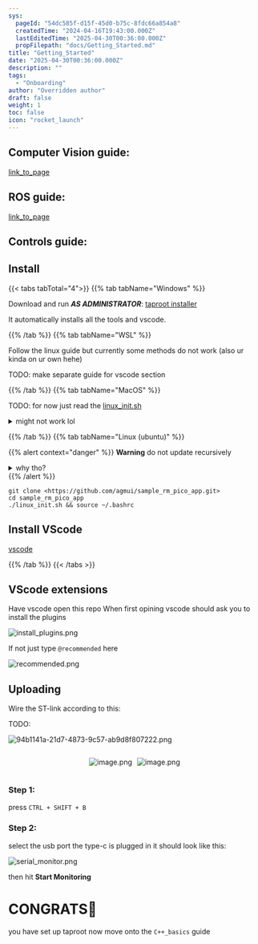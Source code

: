 ```yaml
---
sys:
  pageId: "54dc585f-d15f-45d0-b75c-8fdc66a854a8"
  createdTime: "2024-04-16T19:43:00.000Z"
  lastEditedTime: "2025-04-30T00:36:00.000Z"
  propFilepath: "docs/Getting_Started.md"
title: "Getting_Started"
date: "2025-04-30T00:36:00.000Z"
description: ""
tags:
  - "Onboarding"
author: "Overridden author"
draft: false
weight: 1
toc: false
icon: "rocket_launch"
---
```


## Computer Vision guide:

[link_to_page](86d45bc0-388b-4d26-8848-44f255f73d0e)

## ROS guide:

[link_to_page](3c76c1de-ec8f-46d6-8b0a-294005edc2d5)

## Controls guide:

## Install

{{< tabs tabTotal="4">}}
{{% tab tabName="Windows" %}}

Download and run _**AS ADMINISTRATOR**_: [taproot installer](https://github.com/Thornbots/TeachingFreshies/releases/tag/1.0)

It automatically installs all the tools and vscode.

{{% /tab %}}
{{% tab tabName="WSL" %}}

Follow the linux guide but currently some methods do not work (also ur kinda on ur own hehe)

TODO: make separate guide for vscode section

{{% /tab %}}
{{% tab tabName="MacOS" %}}

TODO: for now just read the [linux_init.sh](https://github.com/agmui/sample_rm_pico_app/blob/main/linux_init.sh)

<details>
<summary>might not work lol</summary>

`brew install libusb pkg-config`

Next install: [vscode](https://code.visualstudio.com/Download)

</details>

{{% /tab %}}
{{% tab tabName="Linux (ubuntu)" %}}

{{% alert context="danger" %}}
**Warning** do not update recursively
<details>
<summary>why tho?</summary>
There are some submodules that may go on for a while (like tinyusb) and I highly
recommend you don't need to get them.
If you want to see what submodules I update just look in `linux_init.sh`
</details>
{{% /alert %}}

```shell
git clone <https://github.com/agmui/sample_rm_pico_app.git>
cd sample_rm_pico_app
./linux_init.sh && source ~/.bashrc
```

## Install VScode

[vscode](https://code.visualstudio.com/Download)

{{% /tab %}}
{{< /tabs >}}

## VScode extensions

Have vscode open this repo
When first opining vscode should ask you to install the plugins

![install_plugins.png](https://prod-files-secure.s3.us-west-2.amazonaws.com/d518164a-d88e-44d1-a4ee-3adb3bd8bce0/89bd30f0-1825-4e77-867b-0a41ce370880/install_plugins.png?X-Amz-Algorithm=AWS4-HMAC-SHA256&X-Amz-Content-Sha256=UNSIGNED-PAYLOAD&X-Amz-Credential=ASIAZI2LB466QXUXFBYT%2F20250525%2Fus-west-2%2Fs3%2Faws4_request&X-Amz-Date=20250525T200828Z&X-Amz-Expires=3600&X-Amz-Security-Token=IQoJb3JpZ2luX2VjEGsaCXVzLXdlc3QtMiJGMEQCIFwXR5dDt4J5H4SI1c51Wv7ql%2FAlEwhG%2FjK4TOSBRkwxAiAFQz%2FSrkbs7SK6nSWdysy1Pr28C4boPRg6wyOTb29pHir%2FAwg0EAAaDDYzNzQyMzE4MzgwNSIMGK3k9vIYDDmIIpN5KtwDfwHlgq6zHLF%2Bw7tJmot1QhTVUYfVndC4eS6YTWj6g%2FvHz4LnMxWh1tJOui0dNAAQKfqiYFKnvIpJD2wo0Hz%2BsvThtcF6q9IKoUj67UehxmIfNoi3NMJZw0StyQSSjDh9wTcpcMCPaOJp4ExjSfK9kfMd9FsR%2F9U88CC6K5w61iuQsiwKFLWD2XqhSc1jzgnmEKxh7AZvg8LPH%2Bpi7oEryK5trEUpjtFxsBcZkn1ZI7RwYZpKtynRgJEofZ0HV7CN9ZZlwDcaOIUGdPHv72U%2F7rA51TnXY7NNjzqEBsZZN1PRRKLuRNbDuXbC48ZvwFw0J0WiUnqpMsziS%2FVRcL2h3AmnOkHzvFcJ7pds%2F1xOp%2FKZ%2B9tDy2JaoSpAOrlhZ7%2BRHCtk4Gzdl%2FqhBMLgOkso0RqxKUDNDgxLP%2BhKb9xN15v4ofP4QesPztIZGSxJ4BzmbiKrED58FLDMZSJ9WEqvpPzJZ%2B7WwNrs5olzo2550l9f%2FTjB%2FmPpOCh5Z73PlOI9xkHVBN%2F1d5N8kc85B6X7j1uTcurtr%2F2YGTCQQ7PiFzpnzFdmR4SlqQP321lpc6LIEAnJc1JIfbz6XMqPUQWiOPt7Jmzwvpzx8lv3JFQDoJF%2BJpL%2B%2Bw4zl%2B9MqyowysXNwQY6pgEUUSKSTTzrtmDQStdBJ%2FQfj%2FShrbzwikPU%2FhkijZdVfQI2BehXHeEAwqlGaoIF%2B5aZZs3uqpO2TZJDHeIn27vUsWo%2F04KDedJbp1qjG9FPJUym9o8OiJuwkLPg5kJTMQl8paVFY7HQoAKo8qhGDe1240ojXTaoqevaxhZu27rrn8%2FkkGgg0EeJIl90ShguxdEL9GUVxwOYCVT6KaBv3tAQSVddemw1&X-Amz-Signature=32df8d472360640c666ced436791fb84214b6303b3f0be563cb07a82bc26d9e7&X-Amz-SignedHeaders=host&x-id=GetObject)

If not just type `@recommended` here  

![recommended.png](https://prod-files-secure.s3.us-west-2.amazonaws.com/d518164a-d88e-44d1-a4ee-3adb3bd8bce0/61e661e9-5d85-4dfc-be0d-8d2097a5e793/recommended.png?X-Amz-Algorithm=AWS4-HMAC-SHA256&X-Amz-Content-Sha256=UNSIGNED-PAYLOAD&X-Amz-Credential=ASIAZI2LB466QXUXFBYT%2F20250525%2Fus-west-2%2Fs3%2Faws4_request&X-Amz-Date=20250525T200828Z&X-Amz-Expires=3600&X-Amz-Security-Token=IQoJb3JpZ2luX2VjEGsaCXVzLXdlc3QtMiJGMEQCIFwXR5dDt4J5H4SI1c51Wv7ql%2FAlEwhG%2FjK4TOSBRkwxAiAFQz%2FSrkbs7SK6nSWdysy1Pr28C4boPRg6wyOTb29pHir%2FAwg0EAAaDDYzNzQyMzE4MzgwNSIMGK3k9vIYDDmIIpN5KtwDfwHlgq6zHLF%2Bw7tJmot1QhTVUYfVndC4eS6YTWj6g%2FvHz4LnMxWh1tJOui0dNAAQKfqiYFKnvIpJD2wo0Hz%2BsvThtcF6q9IKoUj67UehxmIfNoi3NMJZw0StyQSSjDh9wTcpcMCPaOJp4ExjSfK9kfMd9FsR%2F9U88CC6K5w61iuQsiwKFLWD2XqhSc1jzgnmEKxh7AZvg8LPH%2Bpi7oEryK5trEUpjtFxsBcZkn1ZI7RwYZpKtynRgJEofZ0HV7CN9ZZlwDcaOIUGdPHv72U%2F7rA51TnXY7NNjzqEBsZZN1PRRKLuRNbDuXbC48ZvwFw0J0WiUnqpMsziS%2FVRcL2h3AmnOkHzvFcJ7pds%2F1xOp%2FKZ%2B9tDy2JaoSpAOrlhZ7%2BRHCtk4Gzdl%2FqhBMLgOkso0RqxKUDNDgxLP%2BhKb9xN15v4ofP4QesPztIZGSxJ4BzmbiKrED58FLDMZSJ9WEqvpPzJZ%2B7WwNrs5olzo2550l9f%2FTjB%2FmPpOCh5Z73PlOI9xkHVBN%2F1d5N8kc85B6X7j1uTcurtr%2F2YGTCQQ7PiFzpnzFdmR4SlqQP321lpc6LIEAnJc1JIfbz6XMqPUQWiOPt7Jmzwvpzx8lv3JFQDoJF%2BJpL%2B%2Bw4zl%2B9MqyowysXNwQY6pgEUUSKSTTzrtmDQStdBJ%2FQfj%2FShrbzwikPU%2FhkijZdVfQI2BehXHeEAwqlGaoIF%2B5aZZs3uqpO2TZJDHeIn27vUsWo%2F04KDedJbp1qjG9FPJUym9o8OiJuwkLPg5kJTMQl8paVFY7HQoAKo8qhGDe1240ojXTaoqevaxhZu27rrn8%2FkkGgg0EeJIl90ShguxdEL9GUVxwOYCVT6KaBv3tAQSVddemw1&X-Amz-Signature=452e4a4213872568de8023496a110283a8ba1b425ff626b008f24ee5e020ede6&X-Amz-SignedHeaders=host&x-id=GetObject)

## Uploading

Wire the ST-link according to this:

TODO:

![94b1141a-21d7-4873-9c57-ab9d8f807222.png](https://prod-files-secure.s3.us-west-2.amazonaws.com/d518164a-d88e-44d1-a4ee-3adb3bd8bce0/e5fad17d-ab82-4300-9f4c-505ab4b1202c/94b1141a-21d7-4873-9c57-ab9d8f807222.png?X-Amz-Algorithm=AWS4-HMAC-SHA256&X-Amz-Content-Sha256=UNSIGNED-PAYLOAD&X-Amz-Credential=ASIAZI2LB466QXUXFBYT%2F20250525%2Fus-west-2%2Fs3%2Faws4_request&X-Amz-Date=20250525T200828Z&X-Amz-Expires=3600&X-Amz-Security-Token=IQoJb3JpZ2luX2VjEGsaCXVzLXdlc3QtMiJGMEQCIFwXR5dDt4J5H4SI1c51Wv7ql%2FAlEwhG%2FjK4TOSBRkwxAiAFQz%2FSrkbs7SK6nSWdysy1Pr28C4boPRg6wyOTb29pHir%2FAwg0EAAaDDYzNzQyMzE4MzgwNSIMGK3k9vIYDDmIIpN5KtwDfwHlgq6zHLF%2Bw7tJmot1QhTVUYfVndC4eS6YTWj6g%2FvHz4LnMxWh1tJOui0dNAAQKfqiYFKnvIpJD2wo0Hz%2BsvThtcF6q9IKoUj67UehxmIfNoi3NMJZw0StyQSSjDh9wTcpcMCPaOJp4ExjSfK9kfMd9FsR%2F9U88CC6K5w61iuQsiwKFLWD2XqhSc1jzgnmEKxh7AZvg8LPH%2Bpi7oEryK5trEUpjtFxsBcZkn1ZI7RwYZpKtynRgJEofZ0HV7CN9ZZlwDcaOIUGdPHv72U%2F7rA51TnXY7NNjzqEBsZZN1PRRKLuRNbDuXbC48ZvwFw0J0WiUnqpMsziS%2FVRcL2h3AmnOkHzvFcJ7pds%2F1xOp%2FKZ%2B9tDy2JaoSpAOrlhZ7%2BRHCtk4Gzdl%2FqhBMLgOkso0RqxKUDNDgxLP%2BhKb9xN15v4ofP4QesPztIZGSxJ4BzmbiKrED58FLDMZSJ9WEqvpPzJZ%2B7WwNrs5olzo2550l9f%2FTjB%2FmPpOCh5Z73PlOI9xkHVBN%2F1d5N8kc85B6X7j1uTcurtr%2F2YGTCQQ7PiFzpnzFdmR4SlqQP321lpc6LIEAnJc1JIfbz6XMqPUQWiOPt7Jmzwvpzx8lv3JFQDoJF%2BJpL%2B%2Bw4zl%2B9MqyowysXNwQY6pgEUUSKSTTzrtmDQStdBJ%2FQfj%2FShrbzwikPU%2FhkijZdVfQI2BehXHeEAwqlGaoIF%2B5aZZs3uqpO2TZJDHeIn27vUsWo%2F04KDedJbp1qjG9FPJUym9o8OiJuwkLPg5kJTMQl8paVFY7HQoAKo8qhGDe1240ojXTaoqevaxhZu27rrn8%2FkkGgg0EeJIl90ShguxdEL9GUVxwOYCVT6KaBv3tAQSVddemw1&X-Amz-Signature=907b1f6e015322eeb005e7aa8973daec5e2b10f1643ce39414b4336ebea5f731&X-Amz-SignedHeaders=host&x-id=GetObject)

<div style="display: flex;flex-direction: row; column-gap:10px; max-width: 630px;justify-content: center;">
<div>

![image.png](https://prod-files-secure.s3.us-west-2.amazonaws.com/d518164a-d88e-44d1-a4ee-3adb3bd8bce0/210ecb78-1116-4d7b-b9b7-2292f66fa2c2/image.png?X-Amz-Algorithm=AWS4-HMAC-SHA256&X-Amz-Content-Sha256=UNSIGNED-PAYLOAD&X-Amz-Credential=ASIAZI2LB466U3MJULGJ%2F20250525%2Fus-west-2%2Fs3%2Faws4_request&X-Amz-Date=20250525T200830Z&X-Amz-Expires=3600&X-Amz-Security-Token=IQoJb3JpZ2luX2VjEGsaCXVzLXdlc3QtMiJGMEQCIGOb8nkcQClkatt4lizC%2FoSBsdSBWebYTIpMrL1UxK7%2BAiAfdwT%2BX8kuMA7CSibQG74zUOAi4wVLMl1JDZm7y90dRCr%2FAwg0EAAaDDYzNzQyMzE4MzgwNSIMneHcIQqIbn3tmEAUKtwDRXMcfQTYvr62sOlpd4CuleoUb7t2DHVSHHhLUDX0CpvK4WrgBhRlVa25wQFAJZe9XCqZ2FkRF97WCJ7TfOUvOGXfSrIbPoPWgPScl%2Fq53%2B1UwUrDq09QxxXst5KmSPQy3OnxqXE6Kc0dXCBOEWxbGQnnVCdqSqfcY8mrqURg5YX9CT%2BBLDuf1JFTVj8fYnFSuQa8j%2FDxaeouz%2BkeyflQIInI%2BXUGaAGEIfjYvzES2vz%2B60nSbHh1MW9lv%2FYlU7LgXuTjcIaYlWLGw8RBkWDnK0OLeS80rRYcOtKpHGulE0lXN3pRnQ7fCc2etDlRBur%2BWCZfxKy4KRQOaQVO77d6tYvmKS0L%2BAWE6vegGILZ%2F2OFrCa7ng2mYqMHTf4R8clSimCSUWaw6s2ceq1dYXXA3rrhuj6teSDtgZe5OOL0Ld8CizgpElHS7VrOjhKqAe3VUUgmHHlthOT960XBI2%2B88H7RuLrYxz9N%2FJLoAllyykIWPMcBiiPD3p3oCfc8oxJ%2BCJ4Wzgi%2FOLj6Bfb%2F%2FH5Z2xwLAkCRDM%2FQUDOmDjbeyF4g7IkOuKc598aUlGHzbUpu6bugISH0SkxZltYQtatMEYkCD3RCm9k1SVg7zWOV3e0HAshqBbB1qAC%2BD%2BQwwcXNwQY6pgFJVrnNwMTRIt2dOTTBQZRBEtq9wm0KPnY4N8y5EVfN5UZvFgQ22xg68KBHmgK8v2Q9ZpR7ibp3LgBNWt9SeUVcUrSezDnf4jvjfEcpJUykPmSZt%2FHYkLm0ZjUOi5qDzGHTxwli4ddbAYY%2FK9UxAfh74U9IaUHdvZq5Jz5O314aCzlukIsfBM2oBRXvUVqDwY2RC%2FKtsOASZIG2XWviCxHT2qSKclVK&X-Amz-Signature=f1563596cf0f4f8b64141d96425a12ebcf9718253c08ab9605f0663f4790d691&X-Amz-SignedHeaders=host&x-id=GetObject)

</div>
<div>

![image.png](https://prod-files-secure.s3.us-west-2.amazonaws.com/d518164a-d88e-44d1-a4ee-3adb3bd8bce0/33a0fd0f-8ca6-4a86-8e09-26e95ded1fff/image.png?X-Amz-Algorithm=AWS4-HMAC-SHA256&X-Amz-Content-Sha256=UNSIGNED-PAYLOAD&X-Amz-Credential=ASIAZI2LB466ZYCKCNCG%2F20250525%2Fus-west-2%2Fs3%2Faws4_request&X-Amz-Date=20250525T200831Z&X-Amz-Expires=3600&X-Amz-Security-Token=IQoJb3JpZ2luX2VjEGsaCXVzLXdlc3QtMiJHMEUCIQDtzThRzT9PjtnM0tbncoduA%2FQa2waRw4Znecvx6lJd%2FgIgabtP3r6fBBQDDg0fQUnjCxzmmUCKHWGr9qG9YLTKER4q%2FwMINBAAGgw2Mzc0MjMxODM4MDUiDL7yDePyIjXpwunUHircAzoe1eDFCM2STRTuwsUGKYaMai2etPrj1kuU9RNbVbmp4Y%2FPh97RKxtH6xq8z8LVncbFIocWB0SugHplsZkIX3RFawBbg2%2FVDlR%2FrNmljpR5UpyrzO3U%2BKE0wexpqupi0nQgGcyifTJ%2Bi%2BzYuqz%2Bvp3cpNGlzB9bXvla1I84vCGbQF0v0LM%2FL1%2ByyTrqrQ3fbM4uubxsUlcxTfeN6wz0gsfWNCsYs25pOEbQc5KvO0tkGnjeUsztvAawpeAmW7py54LP6fDkDfA%2BNTeaQbOrPU5QGSA5Ve%2FcRUa9VCJ0twqBn1r067iswIJUCpnXoeD5crbmm%2B7rxqVH1LqAM%2B%2BY2V5e%2FL4sbSNTvgEoxMOETHhNUGBe93kDF70WkY4YEEEOopfac0%2FKt6YfobUWaxPqvBNwYy9psY%2BI1JR%2B7wvDkyjoKKRWhoX1xS7A%2BIo81VTWlpQ0cGdME0d04vDJXxLFMOsekTydsaX4zkatjMTiQrmkJ%2FYJ6wqT%2FVFQ7kjlJAMrO6%2BWrsPD29unxBpEMIZdp6bsRJZr7J54a9nZ9Yp3V2GzRPYcTHa%2BJ4SMNu8yswLHhRMdHfwDMWMzEAoocdGsZ%2FYMIq9%2FOvIvOXSFJJA8zFEO7IapYDsbVWT5Qc7eMK3FzcEGOqUB%2Fe0orhkD9be2MJfVRfKbGgqKowHW1tj%2FfMVLZYuZ5637YD%2FBX8rMuGv9lawSXtd9UUcPfFrj0Dw3C0pQFVc%2FWoFSbc0OEu1JcogKz4G2RYR9035caEVCtqKbBzxwfJUP29yWyre95FAyLgbv3kKq%2FAojqL3QLXoRgWSJ2JotKriPFacE%2FZqYBWEzGt5agZU10zNI5x%2BgSyHmC%2B2dUtiAOnq9WNY%2F&X-Amz-Signature=b7b6d01c249892630fb82236acf5196e7a9d15704f09e8430466e7dd57d66abb&X-Amz-SignedHeaders=host&x-id=GetObject)

</div>
</div>

### Step 1:

press `CTRL + SHIFT + B`

### Step 2:

select the usb port the type-c is plugged in it should look like this:

![serial_monitor.png](https://prod-files-secure.s3.us-west-2.amazonaws.com/d518164a-d88e-44d1-a4ee-3adb3bd8bce0/f03f4774-05d4-4393-b6a0-d5efb6d315ab/serial_monitor.png?X-Amz-Algorithm=AWS4-HMAC-SHA256&X-Amz-Content-Sha256=UNSIGNED-PAYLOAD&X-Amz-Credential=ASIAZI2LB466QXUXFBYT%2F20250525%2Fus-west-2%2Fs3%2Faws4_request&X-Amz-Date=20250525T200828Z&X-Amz-Expires=3600&X-Amz-Security-Token=IQoJb3JpZ2luX2VjEGsaCXVzLXdlc3QtMiJGMEQCIFwXR5dDt4J5H4SI1c51Wv7ql%2FAlEwhG%2FjK4TOSBRkwxAiAFQz%2FSrkbs7SK6nSWdysy1Pr28C4boPRg6wyOTb29pHir%2FAwg0EAAaDDYzNzQyMzE4MzgwNSIMGK3k9vIYDDmIIpN5KtwDfwHlgq6zHLF%2Bw7tJmot1QhTVUYfVndC4eS6YTWj6g%2FvHz4LnMxWh1tJOui0dNAAQKfqiYFKnvIpJD2wo0Hz%2BsvThtcF6q9IKoUj67UehxmIfNoi3NMJZw0StyQSSjDh9wTcpcMCPaOJp4ExjSfK9kfMd9FsR%2F9U88CC6K5w61iuQsiwKFLWD2XqhSc1jzgnmEKxh7AZvg8LPH%2Bpi7oEryK5trEUpjtFxsBcZkn1ZI7RwYZpKtynRgJEofZ0HV7CN9ZZlwDcaOIUGdPHv72U%2F7rA51TnXY7NNjzqEBsZZN1PRRKLuRNbDuXbC48ZvwFw0J0WiUnqpMsziS%2FVRcL2h3AmnOkHzvFcJ7pds%2F1xOp%2FKZ%2B9tDy2JaoSpAOrlhZ7%2BRHCtk4Gzdl%2FqhBMLgOkso0RqxKUDNDgxLP%2BhKb9xN15v4ofP4QesPztIZGSxJ4BzmbiKrED58FLDMZSJ9WEqvpPzJZ%2B7WwNrs5olzo2550l9f%2FTjB%2FmPpOCh5Z73PlOI9xkHVBN%2F1d5N8kc85B6X7j1uTcurtr%2F2YGTCQQ7PiFzpnzFdmR4SlqQP321lpc6LIEAnJc1JIfbz6XMqPUQWiOPt7Jmzwvpzx8lv3JFQDoJF%2BJpL%2B%2Bw4zl%2B9MqyowysXNwQY6pgEUUSKSTTzrtmDQStdBJ%2FQfj%2FShrbzwikPU%2FhkijZdVfQI2BehXHeEAwqlGaoIF%2B5aZZs3uqpO2TZJDHeIn27vUsWo%2F04KDedJbp1qjG9FPJUym9o8OiJuwkLPg5kJTMQl8paVFY7HQoAKo8qhGDe1240ojXTaoqevaxhZu27rrn8%2FkkGgg0EeJIl90ShguxdEL9GUVxwOYCVT6KaBv3tAQSVddemw1&X-Amz-Signature=c112883b390b42032cb574d293db54092078230fc9d8e11af60a1087782b3101&X-Amz-SignedHeaders=host&x-id=GetObject)

then hit **Start Monitoring**

# CONGRATS🎉

you have set up taproot now move onto the `C++_basics` guide
